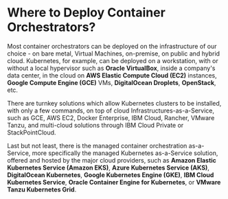 # Where to Deploy Container Orchestrators?

Most container orchestrators can be deployed on the infrastructure of our choice - on bare metal, Virtual Machines, on-premise, on public and hybrid cloud. Kubernetes, for example, can be deployed on a workstation, with or without a local hypervisor such as **Oracle VirtualBox**, inside a company's data center, in the cloud on **AWS Elastic Compute Cloud (EC2)** instances, **Google Compute Engine (GCE)** VMs, **DigitalOcean Droplets**, **OpenStack**, etc.

There are turnkey solutions which allow Kubernetes clusters to be installed, with only a few commands, on top of cloud Infrastructures-as-a-Service, such as GCE, AWS EC2, Docker Enterprise, IBM Cloud, Rancher, VMware Tanzu, and multi-cloud solutions through IBM Cloud Private or StackPointCloud.

Last but not least, there is the managed container orchestration as-a-Service, more specifically the managed Kubernetes as-a-Service solution, offered and hosted by the major cloud providers, such as **Amazon Elastic Kubernetes Service (Amazon EKS)**, **Azure Kubernetes Service (AKS)**, **DigitalOcean Kubernetes**, **Google Kubernetes Engine (GKE)**, **IBM Cloud Kubernetes Service**, **Oracle Container Engine for Kubernetes**, or **VMware Tanzu Kubernetes Grid**.